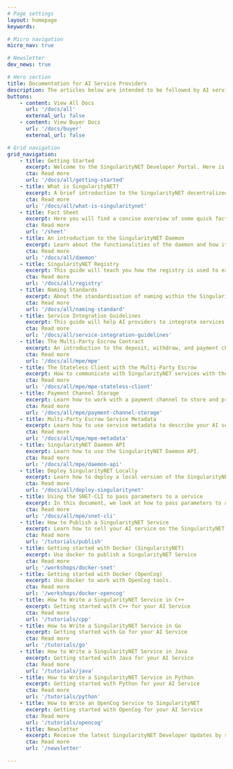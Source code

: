 ```yaml
---
# Page settings
layout: homepage
keywords:

# Micro navigation
micro_nav: true

# Newsletter
dev_news: true

# Hero section
title: Documentation for AI Service Providers
description: The articles below are intended to be followed by AI service providers.
buttons:
    - content: View All Docs
      url: '/docs/all'
      external_url: false
    - content: View Buyer Docs
      url: '/docs/buyer'
      external_url: false

# Grid navigation
grid_navigation:
    - title: Getting Started
      excerpt: Welcome to the SingularityNET Developer Portal. Here is a quick overview of things you need to know to get started with our developer tools.
      cta: Read more
      url: '/docs/all/getting-started'
    - title: What is SingularityNET?
      excerpt: A brief introduction to the SingularityNET decentralized marketplace.
      cta: Read more
      url: '/docs/all/what-is-singularitynet'
    - title: Fact Sheet
      excerpt: Here you will find a concise overview of some quick facts that you may need whilst working with SingularityNET tools.
      cta: Read more
      url: '/sheet'
    - title: An introduction to the SingularityNET Daemon
      excerpt: Learn about the functionalities of the daemon and how it interacts with the SingularityNET Marketplace and the Ethereum Blockchain.
      cta: Read more
      url: '/docs/all/daemon'
    - title: SingularityNET Registry
      excerpt: This guide will teach you how the registry is used to expose information about AI services to the outside world so consumers can find and buy these services.
      cta: Read more
      url: '/docs/all/registry'
    - title: Naming Standards
      excerpt: About the standardisation of naming within the SingularityNET Network.
      cta: Read more
      url: '/docs/all/naming-standard'
    - title: Service Integration Guidelines
      excerpt: This guide will help AI providers to integrate services into the platform.
      cta: Read more
      url: '/docs/all/service-integration-guidelines'
    - title: The Multi-Party Escrow Contract
      excerpt: An introduction to the deposit, withdraw, and payment channel functionalities of the Multi-Party Escrow
      cta: Read more
      url: '/docs/all/mpe/mpe'
    - title: The Stateless Client with the Multi-Party Escrow
      excerpt: How to communicate with SingularityNET services with the stateless method.
      cta: Read more
      url: '/docs/all/mpe/mpe-stateless-client'
    - title: Payment Channel Storage
      excerpt: Learn how to work with a payment channel to store and process information about service payments.
      cta: Read more
      url: '/docs/all/mpe/payment-channel-storage'
    - title: Multi-Party Escrow Service Metadata
      excerpt: Learn how to use service metadata to describe your AI services.
      cta: Read more
      url: '/docs/all/mpe/mpe-metadata'
    - title: SingularityNET Daemon API
      excerpt: Learn how to use the SingularityNET Daemon API.
      cta: Read more
      url: '/docs/all/mpe/daemon-api'
    - title: Deploy SingularityNET Locally
      excerpt: Learn how to deploy a local version of the SingularityNET Marketplace.
      cta: Read more
      url: '/docs/all/deploy-singularitynet'
    - title: Using the SNET-CLI to pass parameters to a service
      excerpt: In this document, we look at how to pass parameters to a service in the SNET-CLI and how to pass binary parameters via a command line interface.
      cta: Read more
      url: '/docs/all/mpe/snet-cli'
    - title: How to Publish a SingularityNET Service
      excerpt: Learn how to sell your AI service on the SingularityNET Marketplace.
      cta: Read more
      url: '/tutorials/publish'
    - title: Getting started with Docker (SingularityNET)
      excerpt: Use docker to publish a SingularityNET Service
      cta: Read more
      url: '/workshops/docker-snet'
    - title: Getting started with Docker (OpenCog)
      excerpt: Use docker to work with OpenCog tools.
      cta: Read more
      url: '/workshops/docker-opencog'
    - title: How to Write a SingularityNET Service in C++
      excerpt: Getting started with C++ for your AI Service
      cta: Read more
      url: '/tutorials/cpp'
    - title: How to Write a SingularityNET Service in Go
      excerpt: Getting started with Go for your AI Service
      cta: Read more
      url: '/tutorials/go'
    - title: How to Write a SingularityNET Service in Java
      excerpt: Getting started with Java for your AI Service
      cta: Read more
      url: '/tutorials/java'
    - title: How to Write a SingularityNET Service in Python
      excerpt: Getting started with Python for your AI Service
      cta: Read more
      url: '/tutorials/python'
    - title: How to Write an OpenCog Service to SingularityNET
      excerpt: Getting started with OpenCog for your AI Service
      cta: Read more
      url: '/tutorials/opencog'
    - title: Newsletter
      excerpt: Receive the latest SingularityNET Developer Updates by subscribing to the newsletter below.
      cta: Read more
      url: '/newsletter'

---
```

